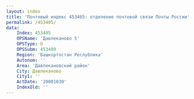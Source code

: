 ```yaml
---
layout: index
title: 'Почтовый индекс 453405: отделение почтовой связи Почты России'
permalink: /453405/
data:
    Index: 453405
    OPSName: 'Давлеканово 5'
    OPSType: О
    OPSSubm: 453409
    Region: 'Башкортостан Республика'
    Autonom: ''
    Area: 'Давлекановский район'
    City: Давлеканово
    City1: ''
    ActDate: '20001030'
    IndexOld: ''
---
```

